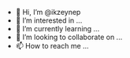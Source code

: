 - 👋 Hi, I’m @ikzeynep
- 👀 I’m interested in ...
- 🌱 I’m currently learning ...
- 💞️ I’m looking to collaborate on ...
- 📫 How to reach me ...

<!---
ikzeynep/ikzeynep is a ✨ special ✨ repository because its `README.md` (this file) appears on your GitHub profile.
You can click the Preview link to take a look at your changes.
--->
